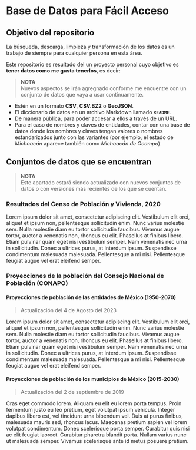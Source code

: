 # Base de Datos para Fácil Acceso

## Objetivo del repositorio

La búsqueda, descarga, limpieza y transformación de los datos es un trabajo de siempre para cualquier persona en esta área.

Este repositorio es resultado del un proyecto personal cuyo objetivo es **tener datos como me gusta tenerlos**, es decir:

> **NOTA**  
> Nuevos aspectos se irán agregnado conforme me encuentre con un conjunto de datos que vaya a usar continuamente.

- Estén en un formato **CSV**, **CSV.BZ2** o **GeoJSON**.
- El diccionario de datos en un archivo Markdown llamado **`README`**.
- De manera pública, para poder accesar a ellos a través de un URL.
- Para el caso de nombres y claves de entidades, contar con una base de datos donde los nombres y claves tengan valores o nombres estandarizados junto con las variantes (por ejemplo, el estado de _Michoacán_ aparece también como _Michoacán de Ocampo_)

## Conjuntos de datos que se encuentran

> **NOTA**  
> Este apartado estará siendo actualizado con nuevos conjuntos de datos o con versiones más recientes de los que se cuentan.


### Resultados del Censo de Población y Vivienda, 2020

Lorem ipsum dolor sit amet, consectetur adipiscing elit. Vestibulum elit orci, aliquet et ipsum non, pellentesque sollicitudin enim. Nunc varius molestie sem. Nulla molestie diam eu tortor sollicitudin faucibus. Vivamus augue tortor, auctor a venenatis non, rhoncus eu elit. Phasellus at finibus libero. Etiam pulvinar quam eget nisi vestibulum semper. Nam venenatis nec urna in sollicitudin. Donec a ultrices purus, at interdum ipsum. Suspendisse condimentum malesuada malesuada. Pellentesque a mi nisi. Pellentesque feugiat augue vel erat eleifend semper.

### Proyecciones de la población del Consejo Nacional de Población (CONAPO)

#### Proyecciones de población de las entidades de México (1950-2070)

> Actualización del 4 de Agosto del 2023

Lorem ipsum dolor sit amet, consectetur adipiscing elit. Vestibulum elit orci, aliquet et ipsum non, pellentesque sollicitudin enim. Nunc varius molestie sem. Nulla molestie diam eu tortor sollicitudin faucibus. Vivamus augue tortor, auctor a venenatis non, rhoncus eu elit. Phasellus at finibus libero. Etiam pulvinar quam eget nisi vestibulum semper. Nam venenatis nec urna in sollicitudin. Donec a ultrices purus, at interdum ipsum. Suspendisse condimentum malesuada malesuada. Pellentesque a mi nisi. Pellentesque feugiat augue vel erat eleifend semper.

#### Proyecciones de población de los municipios de México (2015-2030)

> Actualización del 2 de septiembre de 2019

Cras eget commodo lorem. Aliquam eu elit eu lorem porta tempus. Proin fermentum justo eu leo pretium, eget volutpat ipsum vehicula. Integer dapibus libero est, vel tincidunt urna bibendum vel. Duis at purus finibus, malesuada mauris sed, rhoncus lacus. Maecenas pretium sapien vel lorem volutpat condimentum. Donec scelerisque porta semper. Curabitur quis nisi ac elit feugiat laoreet. Curabitur pharetra blandit porta. Nullam varius nunc ut malesuada semper. Vivamus scelerisque ante id metus posuere pretium.

